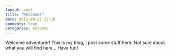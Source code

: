 ```yaml
---
layout: post
title: "Welcome!"
date: 2012-09-21 22:16
comments: true
categories: welcome
---
```

Welcome adventurer! This is my blog, I post some stuff here. 
Not sure about what you will find here... Have fun! 